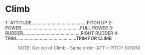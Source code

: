 # Climb

1- ATTITUDE............................................PITCH UP
2- POWER...............................................FULL POWER
3- RUDDER..............................................RIGHT RUDDER
4- TRIM................................................TRIM FOR CLIMB

> NOTE: Get out of Climb - Same order (ATT > PITCH DOWN) 

